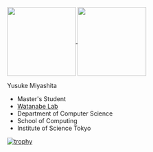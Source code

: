 <a href="https://github.com/anuraghazra/github-readme-stats">
  <img align="center" height=160px src="https://github-readme-stats.vercel.app/api?username=anman6347&theme=radical&title_color=ff1493&show_icons=true&text_color=00ffff&bg_color=45,141330,501321&cache_seconds=400&hide_border=true" />
</a>
<a href="https://github.com/anuraghazra/github-readme-stats">
  <img align="center" height=160px src="https://github-readme-stats.vercel.app/api/top-langs/?username=anman6347&layout=compact&theme=radical&title_color=ff1493&text_color=00ffff&bg_color=45,501321,141330&hide_border=true" />
</a>



Yusuke Miyashita  
- Master's Student  
- [Watanabe Lab](https://www.psg.c.titech.ac.jp/)  
- Department of Computer Science  
- School of Computing  
- Institute of Science Tokyo  


[![trophy](https://github-profile-trophy.vercel.app/?username=anman6347&theme=onedark&column=8&no-frame=true)](https://github.com/ryo-ma/github-profile-trophy)

<!--
**anman6347/anman6347** is a ✨ _special_ ✨ repository because its `README.md` (this file) appears on your GitHub profile.

Here are some ideas to get you started:

- 🔭 I’m currently working on ...
- 🌱 I’m currently learning ...
- 👯 I’m looking to collaborate on ...
- 🤔 I’m looking for help with ...
- 💬 Ask me about ...
- 📫 How to reach me: ...
- 😄 Pronouns: ...
- ⚡ Fun fact: ...
-->
